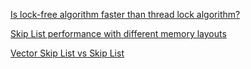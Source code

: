[Is lock-free algorithm faster than thread lock algorithm?](lock_free_vs_thread_lock.md)

[Skip List performance with different memory layouts](skip_list_performance_with_memory.md)

[Vector Skip List vs Skip List](vector_skip_list.md)
